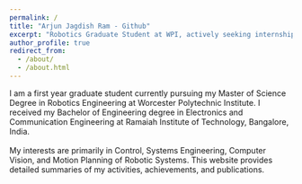 ```yaml
---
permalink: /
title: "Arjun Jagdish Ram - Github"
excerpt: "Robotics Graduate Student at WPI, actively seeking internships for Summer 2017"
author_profile: true
redirect_from: 
  - /about/
  - /about.html
---
```


I am a first year graduate student currently pursuing my Master of Science Degree in Robotics Engineering at Worcester Polytechnic Institute. I received my Bachelor of Engineering degree in Electronics and Communication Engineering at Ramaiah Institute of Technology, Bangalore, India.
<br />
<br />
My interests are primarily in Control, Systems Engineering, Computer Vision, and Motion Planning of Robotic Systems. This website provides detailed summaries of my activities, achievements, and publications.




